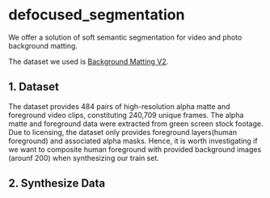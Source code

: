 # defocused_segmentation

We offer a solution of soft semantic segmentation for video and photo background matting.

The dataset we used is [Background Matting V2](https://grail.cs.washington.edu/projects/background-matting-v2/#/datasets).


## 1. Dataset
The dataset provides 484 pairs of high-resolution alpha matte and foreground video clips, constituting 240,709 unique frames. The alpha matte and foreground data were extracted from green screen stock footage. Due to licensing, the dataset only provides foreground layers(human foreground) and associated alpha masks. Hence, it is worth investigating if we want to composite human foreground with provided background images (arounf 200) when synthesizing our train set.



## 2. Synthesize Data
